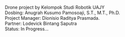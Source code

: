 Drone project by Kelompok Studi Robotik UAJY <br />
Dosbing: Anugrah Kusumo Pamosoaji, S.T., M.T., Ph.D. <br />
Project Manager: Dionisio Raditya Prasmada. <br />
Partner: Lodevick Bintang Saputra <br />
Status: In Progress... <br />
